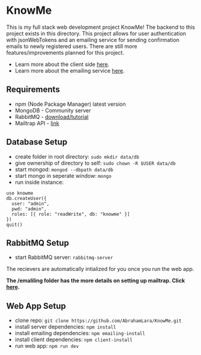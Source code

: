 # KnowMe

This is my full stack web development project KnowMe! The backend to this project exists in this directory. This project allows for user authentication with jsonWebTokens and an emailing service for sending confirmation emails to newly registered users. There are still more features/improvements planned for this project.

* Learn more about the client side [here](client/README.md).
* Learn more about the emailing service [here](emailing/README.md).

## Requirements

* npm (Node Package Manager) latest version
* MongoDB   - Community server
* RabbitMQ  - [download/tutorial](https://www.rabbitmq.com/#getstarted)
* Mailtrap API - [link](https://mailtrap.io)

## Database Setup

* create folder in root directory: `sudo mkdir data/db`
* give ownership of directory to self: `sudo chown -R $USER data/db`
* start mongod: `mongod --dbpath data/db`
* start mongo in seperate window: `mongo`
* run inside instance:
```
use knowme
db.createUser({
  user: "admin",
  pwd: "admin",
  roles: [{ role: "readWrite", db: "knowme" }]
})
quit()
```

## RabbitMQ Setup

* start RabbitMQ server: `rabbitmq-server`

The recievers are automatically intialized for you once you run the web app.

**The /emaliling folder has the more details on setting up mailtrap. Click [here](emailing/README.md).**

## Web App Setup

* clone repo: `git clone https://github.com/AbrahamLara/KnowMe.git`
* install server dependencies: `npm install`
* install emailing dependencies: `npm emailing-install`
* install client dependencies: `npm client-install`
* run web app: `npm run dev`